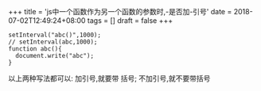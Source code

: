 +++
title = 'js中一个函数作为另一个函数的参数时,-是否加-引号'
date = 2018-07-02T12:49:24+08:00
tags = []
draft = false
+++

```
setInterval("abc()",1000);
// setInterval(abc,1000);
function abc(){
  document.write("abc");
}
```

以上两种写法都可以:  加引号,就要带 括号;  不加引号,就不要带括号
